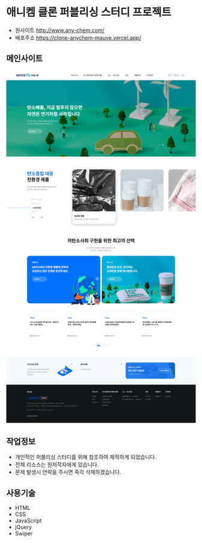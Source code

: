 # 애니켐 클론 퍼블리싱 스터디 프로젝트

- 원사이트 http://www.any-chem.com/
- 배포주소 https://clone-anychem-mauve.vercel.app/

## 메인사이트

![Image](/assets/시안.png)

## 작업정보

- 개인적인 퍼블리싱 스터디를 위해 참조하여 제작하게 되었습니다.
- 전체 리소스는 원저작자에게 있습니다.
- 문제 발생시 연락을 주시면 즉각 삭제하겠습니다.

## 사용기술

- HTML
- CSS
- JavaScript
- jQuery
- Swiper
